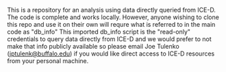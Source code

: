 This is a repository for an analysis using data directly queried from ICE-D. The code is complete and works locally. 
However, anyone wishing to clone this repo and use it on their own will requre what is referred to in the main code as "db_info"
This imported db_info script is the "read-only" credentials to query data directly from ICE-D and we would prefer to not make
that info publicly available so please email Joe Tulenko (jptulenk@buffalo.edu) if you would like direct access to ICE-D resources
from your personal machine.
